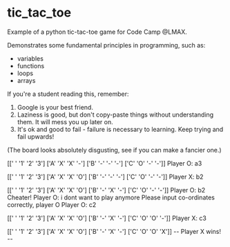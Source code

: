 # tic_tac_toe
Example of a python tic-tac-toe game for Code Camp @LMAX.

Demonstrates some fundamental principles in programming, such as:
  - variables
  - functions
  - loops
  - arrays

If you're a student reading this, remember:
  1. Google is your best friend.
  2. Laziness is good, but don't copy-paste things without understanding them. It will mess you up later on.
  3. It's ok and good to fail - failure is necessary to learning. Keep trying and fail upwards!


(The board looks absolutely disgusting, see if you can make a fancier one.)

[[' ' '1' '2' '3']
 ['A' 'X' 'X' '-']
 ['B' '-' '-' '-']
 ['C' 'O' '-' '-']]
Player O: a3

[[' ' '1' '2' '3']
 ['A' 'X' 'X' 'O']
 ['B' '-' '-' '-']
 ['C' 'O' '-' '-']]
Player X: b2

[[' ' '1' '2' '3']
 ['A' 'X' 'X' 'O']
 ['B' '-' 'X' '-']
 ['C' 'O' '-' '-']]
Player O: b2
Cheater!
Player O: i dont want to play anymore
Please input co-ordinates correctly, player O
Player O: c2

[[' ' '1' '2' '3']
 ['A' 'X' 'X' 'O']
 ['B' '-' 'X' '-']
 ['C' 'O' 'O' '-']]
Player X: c3

[[' ' '1' '2' '3']
 ['A' 'X' 'X' 'O']
 ['B' '-' 'X' '-']
 ['C' 'O' 'O' 'X']]
-- Player X wins! --
